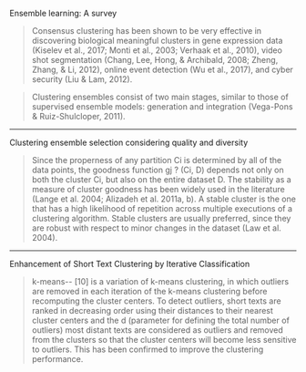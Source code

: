 Ensemble learning: A survey

> Consensus clustering has been shown to be very effective in discovering biological meaningful clusters in gene expression data (Kiselev et al., 2017; Monti et al., 2003; Verhaak et al., 2010), video shot segmentation (Chang, Lee, Hong, & Archibald, 2008; Zheng, Zhang, & Li, 2012), online event detection (Wu et al., 2017), and cyber security (Liu & Lam, 2012).

>Clustering ensembles consist of two main stages, similar to those of supervised ensemble models: generation and integration (Vega-Pons & Ruiz-Shulcloper, 2011). 



---

Clustering ensemble selection considering quality and diversity

> Since the properness of any partition Ci is determined by all of the data points, the goodness function gj ? (Ci, D) depends not only on both the cluster Ci, but also on the entire dataset D. The stability as a measure of cluster goodness has been widely used in the literature (Lange et al. 2004; Alizadeh et al. 2011a, b). A stable cluster is the one that has a high likelihood of repetition across multiple executions of a clustering algorithm. Stable clusters are usually preferred, since they are robust with respect to minor changes in the dataset (Law et al. 2004).



---

Enhancement of Short Text Clustering by Iterative Classification

> k-means-- [10] is a variation of k-means clustering, in which outliers are
> removed in each iteration of the k-means clustering before recomputing the cluster centers. To detect outliers, short texts are ranked in decreasing order using their distances to their nearest cluster centers and the d (parameter for defining the total number of outliers) most distant texts are considered as outliers and removed from the clusters so that the cluster centers will become less sensitive to outliers. This has been confirmed to improve the clustering performance.